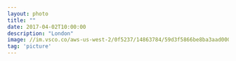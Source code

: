```yaml
---
layout: photo
title: ""
date: 2017-04-02T10:00:00
description: "London"
image: //im.vsco.co/aws-us-west-2/0f5237/14863784/59d3f5866be8ba3aad000003/vsco59d3f59b99f8a.jpg
tag: 'picture'
---
```



